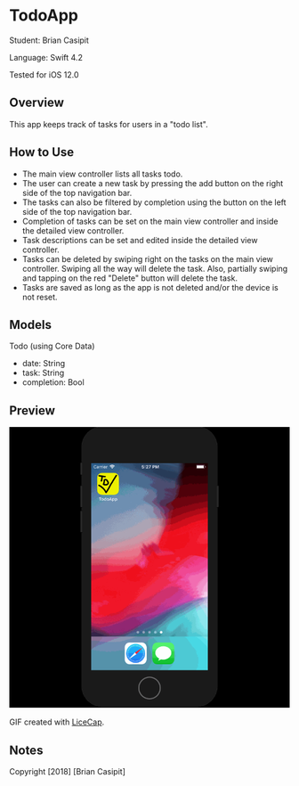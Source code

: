 # TodoApp

Student: Brian Casipit

Language: Swift 4.2

Tested for iOS 12.0

## Overview

This app keeps track of tasks for users in a "todo list".

## How to Use

- The main view controller lists all tasks todo.
- The user can create a new task by pressing the add button on the right side of the top navigation bar.
- The tasks can also be filtered by completion using the button on the left side of the top navigation bar.
- Completion of tasks can be set on the main view controller and inside the detailed view controller. 
- Task descriptions can be set and edited inside the detailed view controller.
- Tasks can be deleted by swiping right on the tasks on the main view controller. Swiping all the way will delete the task. Also, partially swiping and tapping on the red "Delete" button will delete the task.
- Tasks are saved as long as the app is not deleted and/or the device is not reset.

## Models

Todo (using Core Data)
- date: String
- task: String
- completion: Bool

## Preview

<img src='https://github.com/motiveg/TodoApp/raw/master/TodoAppDemo.gif' title='Video Preview' width='' alt='Preview' />

GIF created with [LiceCap](http://www.cockos.com/licecap/).

## Notes

Copyright [2018] [Brian Casipit]
